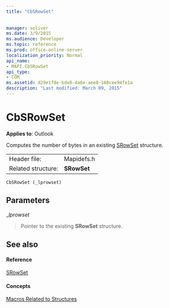 ```yaml
---
title: "CbSRowSet"
 
 
manager: soliver
ms.date: 3/9/2015
ms.audience: Developer
ms.topic: reference
ms.prod: office-online-server
localization_priority: Normal
api_name:
- MAPI.CbSRowSet
api_type:
- COM
ms.assetid: d29e1f8e-bde8-4a6e-aee8-188cee94fe1a
description: "Last modified: March 09, 2015"
---
```


# CbSRowSet

  
  
**Applies to**: Outlook 
  
Computes the number of bytes in an existing [SRowSet](srowset.md) structure. 
  
|||
|:-----|:-----|
|Header file:  <br/> |Mapidefs.h  <br/> |
|Related structure:  <br/> |**SRowSet** <br/> |
   
```
CbSRowSet (_lprowset)
```

## Parameters

 __lprowset_
  
> Pointer to the existing **SRowSet** structure. 
    
## See also

#### Reference

[SRowSet](srowset.md)
#### Concepts

[Macros Related to Structures](macros-related-to-structures.md)

